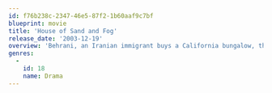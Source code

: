 ```yaml
---
id: f76b238c-2347-46e5-87f2-1b60aaf9c7bf
blueprint: movie
title: 'House of Sand and Fog'
release_date: '2003-12-19'
overview: 'Behrani, an Iranian immigrant buys a California bungalow, thinking he can fix it up, sell it again, and make enough money to send his son to college. However, the house is the legal property of former drug addict Kathy. After losing the house in an unfair legal dispute with the county, she is left with nowhere to go. Wanting her house back, she hires a lawyer and befriends a police officer. Neither Kathy nor Behrani have broken the law, so they find themselves involved in a difficult moral dilemma.'
genres:
  -
    id: 18
    name: Drama
---
```


